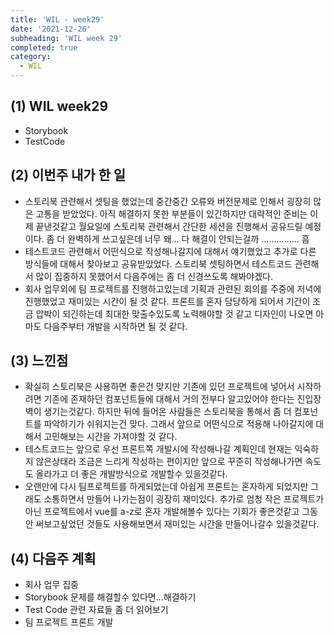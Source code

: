 ```yaml
---
title: 'WIL - week29'
date: '2021-12-26'
subheading: 'WIL week 29'
completed: true
category:
  - WIL
---
```


## (1) WIL week29

- Storybook
- TestCode

## (2) 이번주 내가 한 일

- 스토리북 관련해서 셋팅을 했었는데 중간중간 오류와 버전문제로 인해서 굉장히 많은 고통을 받았었다. 아직 해결하지 못한 부분들이 있긴하지만 대략적인 준비는 이제 끝낸것같고 월요일에 스토리북 관련해서 간단한 세션을 진행해서 공유드릴 예정이다. 좀 더 완벽하게 쓰고싶은데 너무 왜... 다 해결이 안되는걸까 ............... 흠
- 테스트코드 관련해서 어떤식으로 작성해나갈지에 대해서 얘기했었고 추가로 다른 방식들에 대해서 찾아보고 공유받았었다. 스토리북 셋팅하면서 테스트코드 관련해서 많이 집중하지 못했어서 다음주에는 좀 더 신경쓰도록 해봐야겠다.
- 회사 업무외에 팀 프로젝트를 진행하고있는데 기획과 관련된 회의를 주중에 저녁에 진행했었고 재미있는 시간이 될 것 같다. 프론트를 혼자 담당하게 되어서 기간이 조금 압박이 되긴하는데 최대한 맞출수있도록 노력해야할 것 같고 디자인이 나오면 아마도 다음주부터 개발을 시작하면 될 것 같다.

## (3) 느낀점

- 확실히 스토리북은 사용하면 좋은건 맞지만 기존에 있던 프로젝트에 넣어서 시작하려면 기존에 존재하던 컴포넌트들에 대해서 거의 전부다 알고있어야 한다는 진입장벽이 생기는것같다. 하지만 뒤에 들어온 사람들은 스토리북을 통해서 좀 더 컴포넌트를 파악하기가 쉬워지는건 맞다. 그래서 앞으로 어떤식으로 적용해 나아갈지에 대해서 고민해보는 시간을 가져야할 것 같다.
- 테스트코드는 앞으로 우선 프론트쪽 개발시에 작성해나갈 계획인데 현재는 익숙하지 않은상태라 조금은 느리게 작성하는 편이지만 앞으로 꾸준히 작성해나가면 속도도 올라가고 더 좋은 개발방식으로 개발할수 있을것같다.
- 오랜만에 다시 팀프로젝트를 하게되었는데 아쉽게 프론트는 혼자하게 되었지만 그래도 소통하면서 만들어 나가는점이 굉장히 재미있다. 추가로 엄청 작은 프로젝트가 아닌 프로젝트에서 vue를 a-z로 혼자 개발해볼수 있다는 기회가 좋은것같고 그동안 써보고싶었던 것들도 사용해보면서 재미있는 시간을 만들어나갈수 있을것같다.

## (4) 다음주 계획

- 회사 업무 집중
- Storybook 문제를 해결할수 있다면...해결하기
- Test Code 관련 자료들 좀 더 읽어보기
- 팀 프로젝트 프론트 개발
